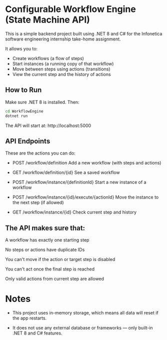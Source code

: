 # Configurable Workflow Engine (State Machine API)

This is a simple backend project built using .NET 8 and C# for the Infonetica software engineering internship take-home assignment.

It allows you to:
- Create workflows (a flow of steps)
- Start instances (a running copy of that workflow)
- Move between steps using actions (transitions)
- View the current step and the history of actions

## How to Run
Make sure .NET 8 is installed. Then:
```bash
cd WorkflowEngine
dotnet run
```
The API will start at:
http://localhost:5000

## API Endpoints
These are the actions you can do:

- POST /workflow/definition
Add a new workflow (with steps and actions)

- GET /workflow/definition/{id}
See a saved workflow

- POST /workflow/instance/{definitionId}
Start a new instance of a workflow

- POST /workflow/instance/{id}/execute/{actionId}
Move the instance to the next step (if allowed)

- GET /workflow/instance/{id}
Check current step and history

## The API makes sure that:

A workflow has exactly one starting step

No steps or actions have duplicate IDs

You can't move if the action or target step is disabled

You can't act once the final step is reached

Only valid actions from current step are allowed

# Notes
- This project uses in-memory storage, which means all data will reset if the app restarts.

- It does not use any external database or frameworks — only built-in .NET 8 and C# features.
